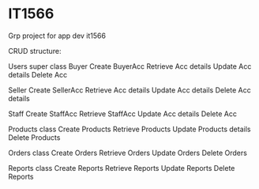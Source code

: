 # IT1566
Grp project for app dev it1566

CRUD structure:

Users super class
  Buyer
    Create BuyerAcc
    Retrieve Acc details
    Update Acc details
    Delete Acc

  Seller
    Create SellerAcc
    Retrieve Acc details
    Update Acc details
    Delete Acc details

  Staff
    Create StaffAcc
    Retrieve StaffAcc
    Update Acc details
    Delete Acc

Products class
  Create Products
  Retrieve Products
  Update Products details
  Delete Products

Orders class
  Create Orders
  Retrieve Orders
  Update Orders
  Delete Orders

Reports class
  Create Reports
  Retrieve Reports
  Update Reports
  Delete Reports
